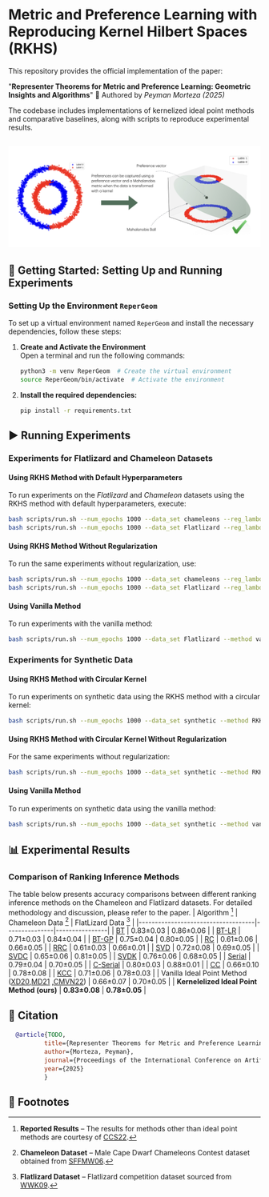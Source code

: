 # Metric and Preference Learning with Reproducing Kernel Hilbert Spaces (RKHS)

This repository provides the official implementation of the paper:

"**Representer Theorems for Metric and Preference Learning: Geometric Insights and Algorithms**"
📌 Authored by *Peyman Morteza (2025)*

The codebase includes implementations of kernelized ideal point methods and comparative baselines, along with scripts to reproduce experimental results.

![Alt text](img/teaser_update1.png "RKHS")
---

## 🔧 Getting Started: Setting Up and Running Experiments

### Setting Up the Environment `ReperGeom`

To set up a virtual environment named `ReperGeom` and install the necessary dependencies, follow these steps:

1. **Create and Activate the Environment**  
   Open a terminal and run the following commands:

   ```bash
   python3 -m venv ReperGeom  # Create the virtual environment
   source ReperGeom/bin/activate  # Activate the environment
   ```

2. **Install the required dependencies:**
   ```bash
   pip install -r requirements.txt
   ```

## ▶️ Running Experiments

### Experiments for Flatlizard and Chameleon Datasets

#### Using RKHS Method with Default Hyperparameters

To run experiments on the *Flatlizard* and *Chameleon* datasets using the RKHS method with default hyperparameters, execute:

```bash
bash scripts/run.sh --num_epochs 1000 --data_set chameleons --reg_lambda 0.002 --method RKHS
bash scripts/run.sh --num_epochs 1000 --data_set Flatlizard --reg_lambda 0.0001 --method RKHS
```

#### Using RKHS Method Without Regularization

To run the same experiments without regularization, use:

```bash
bash scripts/run.sh --num_epochs 1000 --data_set chameleons --reg_lambda 0.0 --method RKHS
bash scripts/run.sh --num_epochs 1000 --data_set Flatlizard --reg_lambda 0.0 --method RKHS
```

#### Using Vanilla Method

To run experiments with the vanilla method:

```bash
bash scripts/run.sh --num_epochs 1000 --data_set Flatlizard --method vanilla
```

### Experiments for Synthetic Data

#### Using RKHS Method with Circular Kernel

To run experiments on synthetic data using the RKHS method with a circular kernel:

```bash
bash scripts/run.sh --num_epochs 1000 --data_set synthetic --method RKHS --kernel circ --reg_lambda 0.007 --num_runs 3
```

#### Using RKHS Method with Circular Kernel Without Regularization

For the same experiments without regularization:

```bash
bash scripts/run.sh --num_epochs 1000 --data_set synthetic --method RKHS --kernel circ --reg_lambda 0.0 --num_runs 3
```

#### Using Vanilla Method

To run experiments on synthetic data using the vanilla method:

```bash
bash scripts/run.sh --num_epochs 1000 --data_set synthetic --method vanilla --num_runs 3
```
## 📊 Experimental Results

### Comparison of Ranking Inference Methods
The table below presents accuracy comparisons between different ranking inference methods on the Chameleon and Flatlizard datasets. For detailed methodology and discussion, please refer to the paper.
| Algorithm [^3]                          | Chameleon Data [^1] | FlatLizard Data [^2] |
|------------------------------------|---------------|----------------|
| [BT](https://www.jstor.org/stable/2334029)                                 | 0.83±0.03     | 0.86±0.06      |
| [BT-LR](https://icml.cc/Conferences/2005/proceedings/papers/018_Preference_ChuGhahramani.pdf)                              | 0.71±0.03     | 0.84±0.04      |
| [BT-GP](https://icml.cc/Conferences/2005/proceedings/papers/018_Preference_ChuGhahramani.pdf)                              | 0.75±0.04     | 0.80±0.05      |
| [RC](https://papers.nips.cc/paper_files/paper/2012/hash/9adeb82fffb5444e81fa0ce8ad8afe7a-Abstract.html)                                 | 0.61±0.06     | 0.66±0.05      |
| [RRC](https://proceedings.mlr.press/v124/jain20a/jain20a.pdf)                                | 0.61±0.03     | 0.66±0.01      |
| [SVD](https://proceedings.mlr.press/v51/cucuringu16.html)                                | 0.72±0.08     | 0.69±0.05      |
| [SVDC](https://link.springer.com/chapter/10.1007/978-3-031-26419-1_5)                               | 0.65±0.06     | 0.81±0.05      |
| [SVDK](https://link.springer.com/chapter/10.1007/978-3-031-26419-1_5)                               | 0.76±0.06     | 0.68±0.05      |
| [Serial](https://www.jmlr.org/papers/volume17/16-035/16-035.pdf)                             | 0.79±0.04     | 0.70±0.05      |
| [C-Serial](https://link.springer.com/chapter/10.1007/978-3-031-26419-1_5)                           | 0.80±0.03     | 0.88±0.01      |
| [CC](https://link.springer.com/chapter/10.1007/978-3-031-26419-1_5)                                 | 0.66±0.10     | 0.78±0.08      |
| [KCC](https://link.springer.com/chapter/10.1007/978-3-031-26419-1_5)                                | 0.71±0.06     | 0.78±0.03      |
| Vanilla Ideal Point Method ([XD20](https://proceedings.neurips.cc/paper/2020/file/0561bc7ecba98e39ca7994f93311ba23-Paper.pdf),[MD21](https://jmlr.csail.mit.edu/papers/volume22/18-105/18-105.pdf) ,[CMVN22](https://proceedings.neurips.cc/paper_files/paper/2022/file/1fd4367793bcd3ad38a0b820fcc1b815-Paper-Conference.pdf))  | 0.66±0.07     | 0.70±0.05      |
| **Kernelelized Ideal Point Method (ours)**          | **0.83±0.08**     | **0.78±0.05**      |

## 📄 Citation

```bibtex
  @article{TODO,
          title={Representer Theorems for Metric and Preference Learning: Geometric Insights and Algorithms}, 
          author={Morteza, Peyman},
          journal={Proceedings of the International Conference on Artificial Intelligence and Statistics (AISTATS)},
          year={2025}
          }
```
## 📌 Footnotes

[^1]: **Chameleon Dataset** – Male Cape Dwarf Chameleons Contest dataset obtained from [SFFMW06](https://www.sciencedirect.com/science/article/pii/S0003347206001035).
[^2]: **Flatlizard Dataset** – Flatlizard competition dataset sourced from [WWK09](https://pmc.ncbi.nlm.nih.gov/articles/PMC2660994/).
[^3]: **Reported Results** – The results for methods other than ideal point methods are courtesy of [CCS22](https://link.springer.com/chapter/10.1007/978-3-031-26419-1_5).



